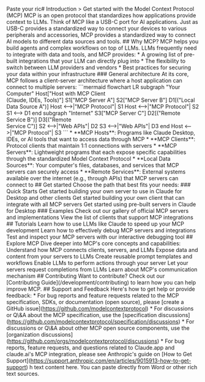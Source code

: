 Paste your ric# Introduction > Get started with the Model Context Protocol (MCP) MCP is an open protocol that standardizes how applications provide context to LLMs. Think of MCP like a USB-C port for AI applications. Just as USB-C provides a standardized way to connect your devices to various peripherals and accessories, MCP provides a standardized way to connect AI models to different data sources and tools. ## Why MCP? MCP helps you build agents and complex workflows on top of LLMs. LLMs frequently need to integrate with data and tools, and MCP provides: \* A growing list of pre-built integrations that your LLM can directly plug into \* The flexibility to switch between LLM providers and vendors \* Best practices for securing your data within your infrastructure ### General architecture At its core, MCP follows a client-server architecture where a host application can connect to multiple servers: \`\`\`mermaid flowchart LR subgraph "Your Computer" Host\["Host with MCP Client  
(Claude, IDEs, Tools)"\] S1\["MCP Server A"\] S2\["MCP Server B"\] D1\[("Local  
Data Source A")\] Host <-->|"MCP Protocol"| S1 Host <-->|"MCP Protocol"| S2 S1 <--> D1 end subgraph "Internet" S3\["MCP Server C"\] D2\[("Remote  
Service B")\] D3\[("Remote  
Service C")\] S2 <-->|"Web APIs"| D2 S3 <-->|"Web APIs"| D3 end Host <-->|"MCP Protocol"| S3 \`\`\` \* \*\*MCP Hosts\*\*: Programs like Claude Desktop, IDEs, or AI tools that want to access data through MCP \* \*\*MCP Clients\*\*: Protocol clients that maintain 1:1 connections with servers \* \*\*MCP Servers\*\*: Lightweight programs that each expose specific capabilities through the standardized Model Context Protocol \* \*\*Local Data Sources\*\*: Your computer's files, databases, and services that MCP servers can securely access \* \*\*Remote Services\*\*: External systems available over the internet (e.g., through APIs) that MCP servers can connect to ## Get started Choose the path that best fits your needs: ### Quick Starts Get started building your own server to use in Claude for Desktop and other clients Get started building your own client that can integrate with all MCP servers Get started using pre-built servers in Claude for Desktop \### Examples Check out our gallery of official MCP servers and implementations View the list of clients that support MCP integrations \## Tutorials Learn how to use LLMs like Claude to speed up your MCP development Learn how to effectively debug MCP servers and integrations Test and inspect your MCP servers with our interactive debugging tool </Card> </CardGroup> ## Explore MCP Dive deeper into MCP's core concepts and capabilities: <CardGroup cols={2}> <Card title="Core architecture" icon="sitemap" href="/docs/concepts/architecture"> Understand how MCP connects clients, servers, and LLMs </Card> <Card title="Resources" icon="database" href="/docs/concepts/resources"> Expose data and content from your servers to LLMs </Card> <Card title="Prompts" icon="message" href="/docs/concepts/prompts"> Create reusable prompt templates and workflows </Card> <Card title="Tools" icon="wrench" href="/docs/concepts/tools"> Enable LLMs to perform actions through your server </Card> <Card title="Sampling" icon="robot" href="/docs/concepts/sampling"> Let your servers request completions from LLMs </Card> <Card title="Transports" icon="network-wired" href="/docs/concepts/transports"> Learn about MCP's communication mechanism </Card> </CardGroup> ## Contributing Want to contribute? Check out our \[Contributing Guide\](/development/contributing) to learn how you can help improve MCP. ## Support and Feedback Here's how to get help or provide feedback: \* For bug reports and feature requests related to the MCP specification, SDKs, or documentation (open source), please \[create a GitHub issue\](https://github.com/modelcontextprotocol) \* For discussions or Q\\&A about the MCP specification, use the \[specification discussions\](https://github.com/modelcontextprotocol/specification/discussions) \* For discussions or Q\\&A about other MCP open source components, use the \[organization discussions\](https://github.com/orgs/modelcontextprotocol/discussions) \* For bug reports, feature requests, and questions related to Claude.app and claude.ai's MCP integration, please see Anthropic's guide on \[How to Get Support\](https://support.anthropic.com/en/articles/9015913-how-to-get-support) h text content here. You can paste directly from Word or other rich text sources.